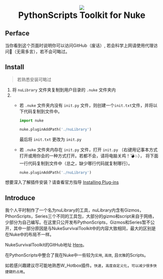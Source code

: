 <h1 align="center"> 
      <img src="https://s3.dualstack.us-east-2.amazonaws.com/pythondotorg-assets/media/community/logos/python-logo-only.png">
      <br> PythonScripts Toolkit for Nuke</br>
</h1>

## Perface
当你看到这个页面时说明你可以访问GitHub（废话）, 若会科学上网请使用代理访问:rocket:（无需多言），若不会可略过。

## Install  
> 若熟悉安装可略过
1. 将 `nuLibrary` 文件夹复制到用户目录的 `.nuke` 文件夹内
2. - 若 `.nuke` 文件夹内没有 `init.py` 文件，则创建一个`init.txt`文件，并将以下代码复制到文件中。
      ```python
      import nuke

      nuke.pluginAddPath('./nuLibrary')
      ```
      最后将 `init.txt` 更改为 `init.py`
      
    - 若 `.nuke` 文件夹内存在 `init.py` 文件，打开 `init.py` （右键用记事本方式打开或用你会的一种方式打开。若都不会，请将电脑关鸡！:bomb::boom:），
      将下面一行代码复制到文件中（总之，缺少哪行代码就复制哪行）。
      ```python
      nuke.pluginAddPath('./nuLibrary')
      ``` 
想要深入了解插件安装？请查看官方指导 [Installing Plug-ins](https://learn.foundry.com/nuke/developers/latest/pythondevguide/installing_plugins.html#installingplugins-ref-label)

## Introduce
我个人平时制作了一个名为nuLibrary的工具，nuLibrary内含有Gizmos，PthonScripts，Series三个不同的工具包，大部分的gizmo和script来自于网络，少部分为自己编写。在这里只公开发布PythonScripts，Gizmos和Series暂不公开，其中一部分原因是与NukeSurvivalToolkit中的内容大致相同，最大的区别是在Nuke中的布局不一样。

NukeSurvivalToolkit的GitHub地址 [Here](https://github.com/CreativeLyons/NukeSurvivalToolkit_publicRelease.git)。

在PythonScripts中整合了我在Nuke中一些较为`实用`, `高效`, 且`优雅`的Scripts。

如若感兴趣建议尽可能地熟悉W_Hotbox插件。`快速`，`高度自定义化`，`可以减少很多快捷键的占用`。
